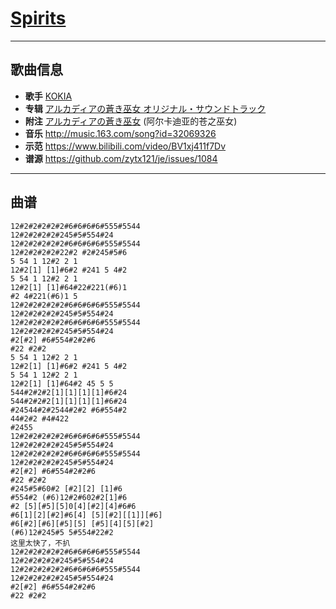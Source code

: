 # [Spirits](https://bgm.tv/ep/513390)

---

## 歌曲信息

- **歌手** [KOKIA](https://bgm.tv/person/5831)
- **专辑** [アルカディアの蒼き巫女 オリジナル・サウンドトラック](https://bgm.tv/subject/130423)
- **附注** [アルカディアの蒼き巫女](https://bgm.tv/subject/130425) (阿尔卡迪亚的苍之巫女) 
- **音乐** http://music.163.com/song?id=32069326
- **示范** https://www.bilibili.com/video/BV1xj411f7Dv
- **谱源** https://github.com/zytx121/je/issues/1084

---

## 曲谱

```
12#2#2#2#2#2#6#6#6#6#555#5544
12#2#2#2#2#245#5#554#24
12#2#2#2#2#2#6#6#6#6#555#5544
12#2#2#2#2#22#2 #2#245#5#6
5 54 1 12#2 2 1
12#2[1] [1]#6#2 #241 5 4#2
5 54 1 12#2 2 1
12#2[1] [1]#64#22#221(#6)1
#2 4#221(#6)1 5
12#2#2#2#2#2#6#6#6#6#555#5544
12#2#2#2#2#245#5#554#24
12#2#2#2#2#2#6#6#6#6#555#5544
12#2#2#2#2#245#5#554#24
#2[#2] #6#554#2#2#6
#22 #2#2
5 54 1 12#2 2 1
12#2[1] [1]#6#2 #241 5 4#2
5 54 1 12#2 2 1
12#2[1] [1]#64#2 45 5 5
544#2#2#2[1][1][1][1]#6#24
544#2#2#2[1][1][1][1]#6#24
#24544#2#2544#2#2 #6#554#2
44#2#2 #4#422
#2455
12#2#2#2#2#2#6#6#6#6#555#5544
12#2#2#2#2#245#5#554#24
12#2#2#2#2#2#6#6#6#6#555#5544
12#2#2#2#2#245#5#554#24
#2[#2] #6#554#2#2#6
#22 #2#2
#245#5#60#2 [#2][2] [1]#6
#554#2 (#6)12#2#602#2[1]#6
#2 [5][#5][5]0[4][#2][4]#6#6
#6[1][2][#2]#6[4] [5][#2][[1]][#6]
#6[#2][#6][#5][5] [#5][4][5][#2]
(#6)12#245#5 5#554#22#2
这里太快了，不扒
12#2#2#2#2#2#6#6#6#6#555#5544
12#2#2#2#2#245#5#554#24
12#2#2#2#2#2#6#6#6#6#555#5544
12#2#2#2#2#245#5#554#24
#2[#2] #6#554#2#2#6
#22 #2#2
```

